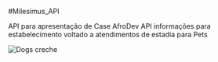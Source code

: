 #Milesimus_API


 API para apresentação de Case AfroDev
 API informações para estabelecimento voltado a atendimentos de estadia para Pets


![Dogs creche](https://www.granvitapet.com.br/sitedata//imgsdt/geral/creches-para-cachorro-cover.jpg)
